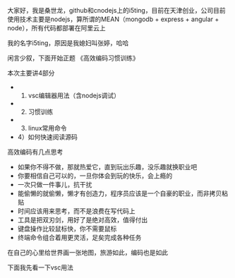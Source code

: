 大家好，我是桑世龙，github和cnodejs上的i5ting，目前在天津创业，公司目前使用技术主要是nodejs，算所谓的MEAN（mongodb  + express + angular + node），所有代码都部署在阿里云上

我的名字i5ting，原因是我媳妇叫张婷，哈哈

闲言少叙，下面开始正题 《高效编码习惯训练》

本次主要讲4部分

- 1) vsc编辑器用法（含nodejs调试）
- 2) 习惯训练
- 3) linux常用命令
- 4）如何快速阅读源码

高效编码有几点思考

- 如果你不得不做，那就热爱它，直到玩出乐趣，没乐趣就换职业吧
- 你要相信自己可以的，一旦你体会到玩的快乐，会上瘾的
- 一次只做一件事儿，抗干扰
- 能偷懒的就偷懒，懒才有创造力，程序员应该是一个自豪的职业，而非拷贝粘贴
- 时间应该用来思考，而不是浪费在写代码上
- 工具是把双刃剑，用好了是绝对高效，值得付出
- 键盘操作比较鼠标快，你不需要鼠标
- 终端命令组合着用更灵活，足矣完成各种任务

在自己的心里给世界画一张地图，旅游如此，编码也是如此

下面我先看一下vsc用法